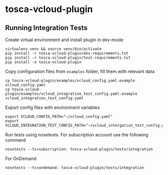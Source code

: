 tosca-vcloud-plugin
=====================


## Running Integration Tests

Create virtual environment and install plugin in dev-mode
```
virtualenv venv && source venv/bin/activate
pip install -r tosca-vcloud-plugin/dev-requirements.txt
pip install -r tosca-vcloud-plugin/test-requirements.txt
pip install -e tosca-vcloud-plugin
```
Copy configuration files from `examples` folder, fill them with relevant data
```
cp tosca-vcloud-plugin/examples/vcloud_config.yaml.example vcloud_config.yaml
cp tosca-vcloud-plugin/examples/vcloud_integration_test_config.yaml.example vcloud_integration_test_config.yaml
```
Export config files with environment variables
```
export VCLOUD_CONFIG_PATH="~/vcloud_config.yaml"
export VCLOUD_INTEGRATION_TEST_CONFIG_PATH="~/vcloud_intergation_test_config.yaml"
```
Run tests using nosetests. For subscription account use the following command
```
nosetests --tc=subscription: tosca-vcloud-plugin/tests/integration
```
For OnDemand
```
nosetests --tc=ondemand: tosca-vcloud-plugin/tests/integration
```

